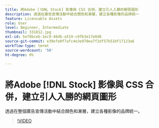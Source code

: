 ```yaml
---
title: 將Adobe [!DNL Stock] 影像與 CSS 合併，建立引人入勝的網頁圖形
description: 透過在廣告宣傳活動中結合顏色和漸層，建立各種影像的品牌統一
feature: Licensable Assets
role: User
level: Beginner, Intermediate
thumbnail: 331812.jpg
exl-id: 5e70bceb-1ec9-46db-a519-c9fb3e17e8d8
source-git-commit: e39efe0f7afc4e3e970ea7f2df57b51bf17123a6
workflow-type: tm+mt
source-wordcount: '50'
ht-degree: 0%

---
```


# 將Adobe [!DNL Stock] 影像與 CSS 合併，建立引人入勝的網頁圖形

透過在整個廣告宣傳活動中結合顏色和漸層，建立各種影像的品牌統一。

>[!VIDEO](https://video.tv.adobe.com/v/331812?hidetitle=true)
